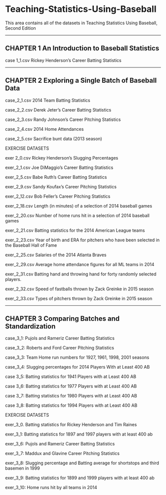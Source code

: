 # Teaching-Statistics-Using-Baseball

This area contains all of the datasets in Teaching Statistics Using Baseball, Second Edition

-------------------------------------------------------
CHAPTER 1  An Introduction to Baseball Statistics
-------------------------------------------------------

case 1_1.csv   Rickey Henderson’s Career Batting Statistics
 
-------------------------------------------------------
CHAPTER 2  Exploring a Single Batch of Baseball Data 
-------------------------------------------------------

case_2_1.csv  2014 Team Batting Statistics

case_2_2.csv  Derek Jeter’s Career Batting Statistics

case_2_3.csv  Randy Johnson’s Career Pitching Statistics

case_2_4.csv 2014 Home Attendances

case_2_5.csv  Sacrifice bunt data (2013 season)
           
EXERCISE DATASETS
            
exer 2_0.csv  Rickey Henderson’s Slugging Percentages

exer_2_1.csv  Joe DiMaggio’s Career Batting Statistics

exer_2_5.csv  Babe Ruth’s Career Batting Statistics

exer_2_9.csv  Sandy Koufax’s Career Pitching Statistics

exer_2_12.csv  Bob Feller’s Career Pitching Statistics

exer_2_18.csv  Length (in minutes) of a selection of 2014 baseball games

exer_2_20.csv  Number of home runs hit in a selection of 2014 baseball games

exer_2_21.csv  Batting statistics for the 2014 American League teams

exer_2_23.csv  Year of birth and ERA for pitchers who have been selected in the Baseball Hall of Fame

exer_2_25.csv Salaries of the 2014 Atlanta Braves

exer_2_29.csv  Average home attendance figures for all ML teams in 2014

exer_2_31.csv  Batting hand and throwing hand for forty randomly selected players.

exer_2_32.csv  Speed of fastballs thrown by Zack Greinke in 2015 season

exer_2_33.csv  Types of pitchers thrown by Zack Greinke in 2015 season

-------------------------------------------------------
CHAPTER 3  Comparing Batches and Standardization 
-------------------------------------------------------
 
case_3_1:  Pujols and Rameriz Career Batting Statistics

case_3_2:  Roberts and Ford Career Pitching Statistics

case_3_3:  Team Home run numbers for 1927, 1961, 1998, 2001 seasons

case_3_4:  Slugging percentages for 2014 Players With at Least 400 AB

case 3_5:  Batting statistics for 1941 Players with at Least 400 AB

case 3_6:  Batting statistics for 1977 Players with at Least 400 AB

case 3_7:  Batting statistics for 1980 Players with at Least 400 AB

case 3_8:  Batting statistics for 1994 Players with at Least 400 AB
 
EXERCISE DATASETS
            
exer_3_0.  Batting statistics for Rickey Henderson and Tim Raines

exer_3_1:  Batting statistics for 1897 and 1997 players with at least 400 ab

exer_3_6:  Pujols and Rameriz Career Batting Statistics

exer_3_7:  Maddux and Glavine Career Pitching Statistics

exer_3_8:  Slugging percentage and Batting average for shortstops and third basemen in 1999

exer_3_9:  Batting statistics for 1899 and 1999 players with at least 400 ab

exer_3_10:  Home runs hit by all teams in 2014
